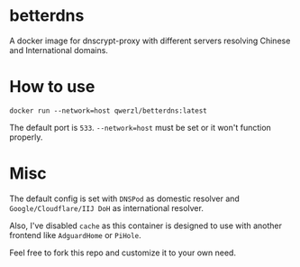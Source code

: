 # betterdns
A docker image for dnscrypt-proxy with different servers resolving Chinese and International domains.

# How to use
```
docker run --network=host qwerzl/betterdns:latest
```
The default port is `533`. `--network=host` must be set or it won't function properly. 

# Misc
The default config is set with `DNSPod` as domestic resolver and `Google/Cloudflare/IIJ DoH` as international resolver.

Also, I've disabled `cache` as this container is designed to use with another frontend like `AdguardHome` or `PiHole`.

Feel free to fork this repo and customize it to your own need.
